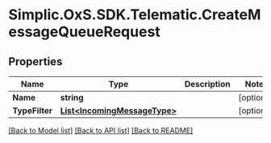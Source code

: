 # Simplic.OxS.SDK.Telematic.CreateMessageQueueRequest

## Properties

Name | Type | Description | Notes
------------ | ------------- | ------------- | -------------
**Name** | **string** |  | [optional] 
**TypeFilter** | [**List&lt;IncomingMessageType&gt;**](IncomingMessageType.md) |  | [optional] 

[[Back to Model list]](../README.md#documentation-for-models) [[Back to API list]](../README.md#documentation-for-api-endpoints) [[Back to README]](../README.md)

